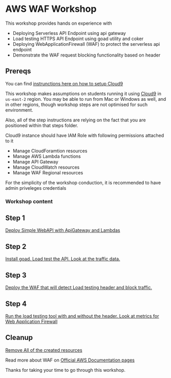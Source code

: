 # AWS WAF Workshop

This workshop provides hands on experience with
- Deploying Serverless API Endpoint using api gateway
- Load testing HTTPS API Endpoint using goad utility and coker
- Deploying WebApplicationFirewall (WAF) to protect the serverless api endpoint
- Demonstrate the WAF request blocking functionality based 
on header

## Prereqs

You can find [instrunctions here on how to setup Cloud9](cloud9.md)

This workshop makes assumptions on students running it using [Cloud9](https://aws.amazon.com/cloud9/) in `us-east-2` region. You may be able to run from Mac
or Windows as well, and in other regions, though workshop steps are not optimised for such environment. 

Also, all of the step instructions are relying
on the fact that you are positioned within that steps
folder.

Cloud9 instance should have IAM Role with following permissions attached to it
 - Manage CloudForamtion resources
 - Manage AWS Lambda functions
 - Manage API Gateway
 - Manage CloudWatch resources
 - Manage WAF Regional resources

For the simplicity of the workshop conduction, it is 
recommended to have admin priveleges credentials


### Workshop content

## Step 1 

[Deploy Simple WebAPI with ApiGateway and Lambdas](step1/README.md)

## Step 2

[Install goad. Load test the API. Look at the traffic data.](step2/README.md)

## Step 3

[Deploy the WAF that will detect Load testing header and block traffic.](step3/README.md)

## Step 4

[Run the load testing tool with and without the header. Look at metrics for Web Application Firewall](step4/README.md) 


## Cleanup

[Remove All of the created resources](cleanup.md)

Read more about WAF on [Official AWS Documentation pages](https://docs.aws.amazon.com/waf/latest/APIReference/Welcome.html)

Thanks for taking your time to go through this workshop. 